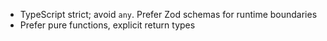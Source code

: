 - TypeScript strict; avoid `any`. Prefer Zod schemas for runtime boundaries
- Prefer pure functions, explicit return types